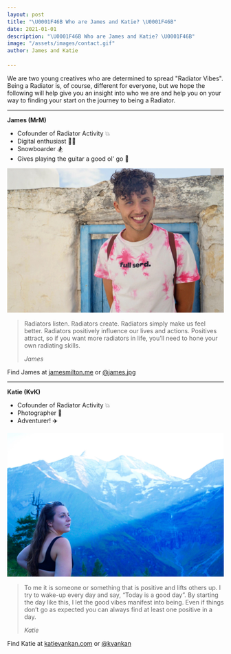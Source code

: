 ```yaml
---
layout: post
title: "\U0001F46B Who are James and Katie? \U0001F46B"
date: 2021-01-01
description: "\U0001F46B Who are James and Katie? \U0001F46B"
image: "/assets/images/contact.gif"
author: James and Katie

---
```


We are two young creatives who are determined to spread "Radiator Vibes". Being a Radiator is, of course, different for everyone, but we hope the following will help give you an insight into who we are and help you on your way to finding your start on the journey to being a Radiator.

***

**James (MrM)**

* Cofounder of Radiator Activity 💥
* Digital enthusiast 👨‍💻
* Snowboarder 🏂
* Gives playing the guitar a good ol' go 🎸

![James - Cofounder of Radiator Activity](/assets/images/james.JPG "James - Cofounder of Radiator Activity")


> Radiators listen. Radiators create. Radiators simply make us feel better. Radiators positively influence our lives and actions. Positives attract, so if you want more radiators in life, you’ll need to hone your own radiating skills.
>
> <cite>James</cite>

Find James at [jamesmilton.me](jamesmilton.me "James Personal Website") or [@james.jpg](https://www.instagram.com/james.jpg/ "James Instagram Page")

***

**Katie (KvK)**

* Cofounder of Radiator Activity 💥
* Photographer 📸
* Adventurer! ✈️

![Katie - Cofounder of Radiator Activity](/assets/images/katie.jpg "Katie - Cofounder of Radiator Activity")


> To me it is someone or something that is positive and lifts others up. I try to wake-up every day and say, “Today is a good day”. By starting the day like this, I let the good vibes manifest into being. Even if things don’t go as expected you can always find at least one positive in a day.
>
> <cite>Katie</cite>

Find Katie at [katievankan.com](https://www.katievankan.com/ "Katie's personal website") or [@kvankan](https://www.instagram.com/kvankan/ "Katie's Instagram")
